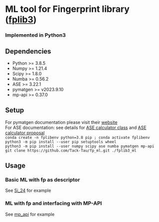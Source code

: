 # ML tool for Fingerprint library ([fplib3](https://github.com/Tack-Tau/fplib3))
### Implemented in Python3

## Dependencies
* Python >= 3.8.5
* Numpy >= 1.21.4
* Scipy >= 1.8.0
* Numba >= 0.56.2
* ASE >= 3.22.1
* pymatgen >= v2023.9.10
* mp-api >= 0.37.0

## Setup
For pymatgen documentation please visit their [website](https://pymatgen.org/)\
For ASE documentation: see details for [ASE calculator class](https://wiki.fysik.dtu.dk/ase/development/calculators.html)
and [ASE calculator proposal](https://wiki.fysik.dtu.dk/ase/development/proposals/calculators.html#aep1)\
`conda create -n fplibenv python=3.8 pip ; conda activate fplibenv`\
`python3 -m pip install --user pip setuptools wheel`\
`python3 -m pip install --user numpy scipy ase numba pymatgen mp-api`\
`git clone https://github.com/Tack-Tau/fp_ml.git ./fplib3_ml`

## Usage
### Basic ML with fp as descriptor
See [Si_24](https://github.com/Tack-Tau/fp_ml/tree/master/Si_24) for example

### ML with fp and interfacing with MP-API
See [mp_api](https://github.com/Tack-Tau/fp_ml/tree/master/mp_api) for example